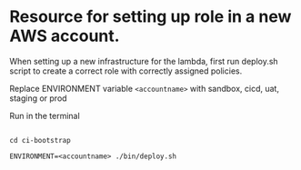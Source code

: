# Resource for setting up role in a new AWS account.

When setting up a new infrastructure for the lambda, first run deploy.sh script to create a correct role with correctly assigned policies.

Replace ENVIRONMENT variable ` <accountname> ` with sandbox, cicd, uat, staging or prod


Run in the terminal
```

cd ci-bootstrap

ENVIRONMENT=<accountname> ./bin/deploy.sh
 
```
